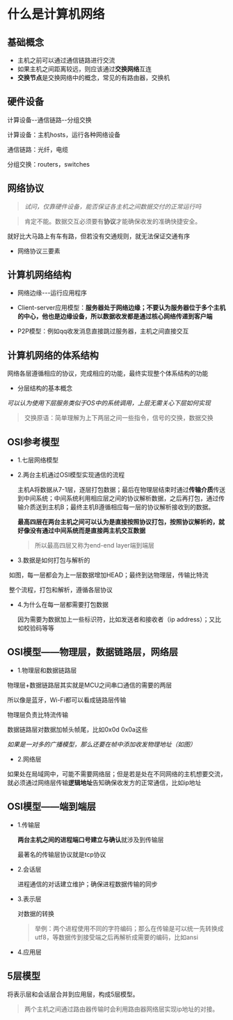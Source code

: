 # 什么是计算机网络

## 基础概念

- 主机之前可以通过通信链路进行交流
- 如果主机之间距离较远，则应该通过**交换网络**互连
- **交换节点**是交换网络中的概念，常见的有路由器，交换机

## 硬件设备

计算设备--通信链路--分组交换

计算设备：主机hosts，运行各种网络设备

通信链路：光纤，电缆

分组交换：routers，switches

## 网络协议

> *试问，仅靠硬件设备，能否保证各主机之间数据交付的正常运行吗*

> 肯定不能。数据交互必须要有**协议**才能确保收发的准确快捷安全。

就好比大马路上有车有路，但若没有交通规则，就无法保证交通有序

- 网络协议三要素

## 计算机网络结构

- 网络边缘---运行应用程序

- Client-server应用模型：**服务器处于网络边缘；不要认为服务器位于多个主机的中心，他也是边缘设备，所以数据收发都是通过核心网络传递到客户端**

- P2P模型：例如qq收发消息直接跳过服务器，主机之间直接交互



## 计算机网络的体系结构

网络各层遵循相应的协议，完成相应的功能，最终实现整个体系结构的功能

- 分层结构的基本概念

*可以认为使用下层服务类似于OS中的系统调用，上层无需关心下层如何实现*

> 交换原语：简单理解为上下两层之间一些指令，信号的交换，数据交换



## OSI参考模型

- 1.七层网络模型
  
- 2.两台主机通过OSI模型实现通信的流程

  主机A将数据从7-1层，逐层打包数据；最后在物理层结束时通过**传输介质**传送到中间系统；中间系统利用相应层之间的协议解析数据，之后再打包，通过传输介质送到主机B；最终主机B遵循相应每一层的协议解析接收到的数据。

  **最高四层在两台主机之间可以认为是直接按照协议打包，按照协议解析的，就好像没有通过中间系统而是直接两主机交互数据**

  > 所以最高四层又称为end-end layer端到端层



- 3.数据是如何打包与解析的

​		如图，每一层都会为上一层数据增加HEAD；最终到达物理层，传输比特流

​		整个流程，打包和解析，遵循各层协议

- 4.为什么在每一层都需要打包数据

  因为需要为数据加上一些标识符，比如发送者和接收者（ip address）；又比如校验码等等

  

## OSI模型——物理层，数据链路层，网络层

- 1.物理层和数据链路层

物理层+数据链路层其实就是MCU之间串口通信的需要的两层

所以像是蓝牙，Wi-Fi都可以看成链路层传输

物理层负责比特流传输

数据链路层对数据加帧头帧尾，比如0x0d 0x0a这些

*如果是一对多的广播模型，那么还要在帧中添加收发物理地址（如图）*

- 2.网络层

如果处在局域网中，可能不需要网络层；但是若是处在不同网络的主机想要交流，就必须通过网络层传输**逻辑地址**告知确保收发方的正常通信，比如ip地址



## OSI模型——端到端层

- 1.传输层

  **两台主机之间的进程端口号建立与确认**就涉及到传输层

  最著名的传输层协议就是tcp协议

- 2.会话层

  进程通信的对话建立维护；确保进程数据传输的同步

- 3.表示层

  对数据的转换

  > 举例：两个进程使用不同的字符编码；那么在传输是可以统一先转换成utf8，等数据传到接受端之后再解析成需要的编码，比如ansi

- 4.应用层

  

## 5层模型

将表示层和会话层合并到应用层，构成5层模型。

> 两个主机之间通过路由器传输时会利用路由器网络层实现ip地址的对接。
